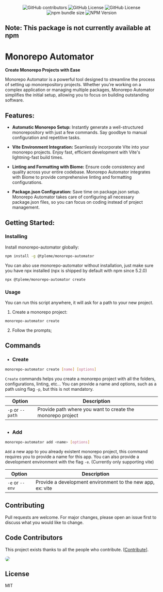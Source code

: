 <p align='center'>
   <img alt="GitHub contributors" src="https://img.shields.io/github/contributors/tpleme/monorepo-automator">
   <img alt="GitHub License" src="https://img.shields.io/npm/dm/%40tpleme%2Fmonorepo-automator">
   <img alt="GitHub License" src="https://img.shields.io/github/license/tpleme/monorepo-automator">
   <img alt="npm bundle size" src="https://img.shields.io/bundlephobia/min/monorepo-automator">
   <img alt="NPM Version" src="https://img.shields.io/npm/v/monorepo-automator">

</p>


## Note: This package is not currently available at npm

# Monorepo Automator

**Create Monorepo Projects with Ease**

Monorepo Automator is a powerful tool designed to streamline the process of setting up monorepository projects. Whether you're working on a complex application or managing multiple packages, Monorepo Automator simplifies the initial setup, allowing you to focus on building outstanding software.

## Features:

- **Automatic Monorepo Setup:** Instantly generate a well-structured monorepository with just a few commands. Say goodbye to manual configuration and repetitive tasks.

- **Vite Environment Integration:** Seamlessly incorporate Vite into your monorepo projects. Enjoy fast, efficient development with Vite's lightning-fast build times.

- **Linting and Formatting with Biome:** Ensure code consistency and quality across your entire codebase. Monorepo Automator integrates with Biome to provide comprehensive linting and formatting configurations.

- **Package.json Configuration:** Save time on package.json setup. Monorepo Automator takes care of configuring all necessary package.json files, so you can focus on coding instead of project management.

## Getting Started:

### Installing
Install monorepo-automator globally:
```bash
npm install -g @tpleme/monorepo-automator
```
You can also use monorepo-automator without installation, just make sure you have npx installed (npx is shipped by default with npm since 5.2.0)
```bash
npx @tpleme/monorepo-automator create
```

### Usage
You can run this script anywhere, it will ask for a path to your new project.

1. Create a monorepo project:
```bash
monorepo-automator create
```
2. Follow the prompts;

## Commands
- ### Create
```bash
monorepo-automator create [name] [options]
```
`Create` commands helps you create a monorepo project with all the folders, configurations, linting, etc... You can provide a name and options, such as a path using flag `-p`, but this is not mandatory.

Option | Description
---|---
`-p` or `--path` | Provide path where you want to create the monorepo project

##
- ### Add
```bash
monorepo-automator add <name> [options]
```
`Add` a new app to you already existent monorepo project, this command requires you to provide a name for this app. You can also provide a development environment with the flag `-e`. (Currently only supporting vite)

Option | Description
---|---
`-e` or `--env` | Provide a development environment to the new app, ex: vite 

## Contributing
Pull requests are welcome. For major changes, please open an issue first to discuss what you would like to change.

## Code Contributors

This project exists thanks to all the people who contribute. [[Contribute](CONTRIBUTING.md)].

<a href="https://github.com/Tpleme">
  <img style='border-radius:50%' src="https://avatars.githubusercontent.com/u/72796924?s=50&v=4">
</a>

## License
MIT